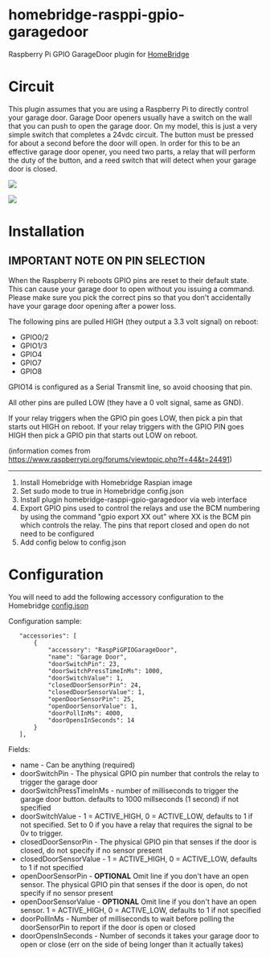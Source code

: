 # homebridge-rasppi-gpio-garagedoor
Raspberry Pi GPIO GarageDoor plugin for [HomeBridge](https://github.com/nfarina/homebridge)

# Circuit
  This plugin assumes that you are using a Raspberry Pi to directly control your garage door. Garage Door openers usually have
  a switch on the wall that you can push to open the garage door. On my model, this is just a very simple switch that completes
  a 24vdc circuit. The button must be pressed for about a second before the door will open. In order for this to be an effective
  garage door opener, you need two parts, a relay that will perform the duty of the button, and a reed switch that will
  detect when your garage door is closed.

  ![](https://raw.githubusercontent.com/benlamonica/homebridge-rasppi-gpio-garagedoor/master/images/Close_Sensor.jpg)

  ![](https://raw.githubusercontent.com/benlamonica/homebridge-rasppi-gpio-garagedoor/master/images/Relay_Wiring.jpg)

# Installation

## IMPORTANT NOTE ON PIN SELECTION 
When the Raspberry Pi reboots GPIO pins are reset to their default state. This can cause your garage door to open without you issuing a command. Please make sure you pick the correct pins so that you don't accidentally have your garage door opening after a power loss.

The following pins are pulled HIGH (they output a 3.3 volt signal) on reboot:
* GPIO0/2
* GPIO1/3
* GPIO4
* GPIO7
* GPIO8

GPIO14 is configured as a Serial Transmit line, so avoid choosing that pin.

All other pins are pulled LOW (they have a 0 volt signal, same as GND).

If your relay triggers when the GPIO pin goes LOW, then pick a pin that starts out HIGH on reboot. If your relay triggers with the GPIO PIN goes HIGH then pick a GPIO pin that starts out LOW on reboot.

(information comes from https://www.raspberrypi.org/forums/viewtopic.php?f=44&t=24491)

--------------------

1. Install Homebridge with Homebridge Raspian image
2. Set sudo mode to true in Homebridge config.json
3. Install plugin homebridge-rasppi-gpio-garagedoor via web interface
4. Export GPIO pins used to control the relays and use the BCM numbering by using the command "gpio export XX out" where XX is the BCM pin which controls the relay. The pins that report closed and open do not need to be configured
5. Add config below to config.json


# Configuration

You will need to add the following accessory configuration to the Homebridge [config.json](https://github.com/nfarina/homebridge/blob/master/config-sample.json)

Configuration sample:

 ```
    "accessories": [
        {
            "accessory": "RaspPiGPIOGarageDoor",
            "name": "Garage Door",
            "doorSwitchPin": 23,
            "doorSwitchPressTimeInMs": 1000,
            "doorSwitchValue": 1,
            "closedDoorSensorPin": 24,
            "closedDoorSensorValue": 1,
            "openDoorSensorPin": 25,
            "openDoorSensorValue": 1,
            "doorPollInMs": 4000,
            "doorOpensInSeconds": 14
        }
    ],
```

Fields: 

* name - Can be anything (required)
* doorSwitchPin - The physical GPIO pin number that controls the relay to trigger the garage door
* doorSwitchPressTimeInMs - number of milliseconds to trigger the garage door button. defaults to 1000 millseconds (1 second) if not specified
* doorSwitchValue - 1 = ACTIVE_HIGH, 0 = ACTIVE_LOW, defaults to 1 if not specified. Set to 0 if you have a relay that requires the signal to be 0v to trigger.
* closedDoorSensorPin - The physical GPIO pin that senses if the door is closed, do not specify if no sensor present
* closedDoorSensorValue - 1 = ACTIVE_HIGH, 0 = ACTIVE_LOW, defaults to 1 if not specified
* openDoorSensorPin - **OPTIONAL** Omit line if you don't have an open sensor. The physical GPIO pin that senses if the door is open, do not specify if no sensor present
* openDoorSensorValue - **OPTIONAL** Omit line if you don't have an open sensor.  1 = ACTIVE_HIGH, 0 = ACTIVE_LOW, defaults to 1 if not specified
* doorPollInMs - Number of milliseconds to wait before polling the doorSensorPin to report if the door is open or closed
* doorOpensInSeconds - Number of seconds it takes your garage door to open or close (err on the side of being longer than it actually takes)


